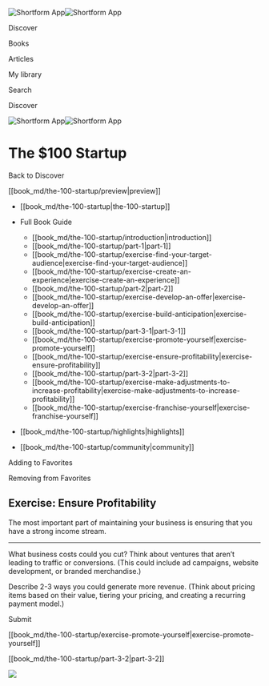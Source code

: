![Shortform App](/img/logo.36a2399e.svg)![Shortform App](/img/logo-dark.70c1b072.svg)

Discover

Books

Articles

My library

Search

Discover

![Shortform App](/img/logo.36a2399e.svg)![Shortform App](/img/logo-dark.70c1b072.svg)

# The $100 Startup

Back to Discover

[[book_md/the-100-startup/preview|preview]]

  * [[book_md/the-100-startup|the-100-startup]]
  * Full Book Guide

    * [[book_md/the-100-startup/introduction|introduction]]
    * [[book_md/the-100-startup/part-1|part-1]]
    * [[book_md/the-100-startup/exercise-find-your-target-audience|exercise-find-your-target-audience]]
    * [[book_md/the-100-startup/exercise-create-an-experience|exercise-create-an-experience]]
    * [[book_md/the-100-startup/part-2|part-2]]
    * [[book_md/the-100-startup/exercise-develop-an-offer|exercise-develop-an-offer]]
    * [[book_md/the-100-startup/exercise-build-anticipation|exercise-build-anticipation]]
    * [[book_md/the-100-startup/part-3-1|part-3-1]]
    * [[book_md/the-100-startup/exercise-promote-yourself|exercise-promote-yourself]]
    * [[book_md/the-100-startup/exercise-ensure-profitability|exercise-ensure-profitability]]
    * [[book_md/the-100-startup/part-3-2|part-3-2]]
    * [[book_md/the-100-startup/exercise-make-adjustments-to-increase-profitability|exercise-make-adjustments-to-increase-profitability]]
    * [[book_md/the-100-startup/exercise-franchise-yourself|exercise-franchise-yourself]]
  * [[book_md/the-100-startup/highlights|highlights]]
  * [[book_md/the-100-startup/community|community]]



Adding to Favorites 

Removing from Favorites 

## Exercise: Ensure Profitability

The most important part of maintaining your business is ensuring that you have a strong income stream.

* * *

What business costs could you cut? Think about ventures that aren’t leading to traffic or conversions. (This could include ad campaigns, website development, or branded merchandise.)

Describe 2-3 ways you could generate more revenue. (Think about pricing items based on their value, tiering your pricing, and creating a recurring payment model.)

Submit 

[[book_md/the-100-startup/exercise-promote-yourself|exercise-promote-yourself]]

[[book_md/the-100-startup/part-3-2|part-3-2]]

![](https://bat.bing.com/action/0?ti=56018282&Ver=2&mid=8a054a63-0380-424e-9ce6-5b27da465ad3&sid=f30c5e70639211ee87d33f0876d93783&vid=f30c9700639211eeb3a75d830392c94f&vids=0&msclkid=N&pi=0&lg=en-US&sw=800&sh=600&sc=24&nwd=1&tl=Shortform%20%7C%20Book&p=https%3A%2F%2Fwww.shortform.com%2Fapp%2Fbook%2Fthe-100-startup%2Fexercise-ensure-profitability&r=&lt=384&evt=pageLoad&sv=1&rn=597914)

